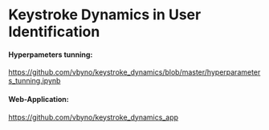 # Keystroke Dynamics in User Identification

#### Hyperpameters tunning: 
  https://github.com/vbyno/keystroke_dynamics/blob/master/hyperparameters_tunning.ipynb
#### Web-Application: 
  https://github.com/vbyno/keystroke_dynamics_app
